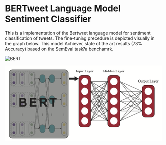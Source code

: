 # BERTweet Language Model Sentiment Classifier

This is a implementation of the Bertweet language model for sentiment classification of tweets. 
  The fine-tuning precedure is depicted visually in the graph below. 
  This model Achieved state of the art results (73% Accuracy) based on the SemEval task7a benchamrk. 

![BERT](https://github.com/i3ehdad/BERTweet-Classifier/blob/master/Figures/Figurex.png)

![ScreenShot](/Figures/Figurex.png)
